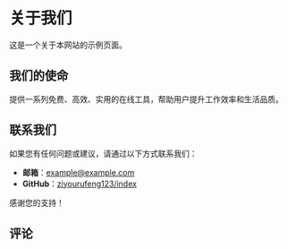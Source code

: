 # 关于我们

这是一个关于本网站的示例页面。

## 我们的使命

提供一系列免费、高效、实用的在线工具，帮助用户提升工作效率和生活品质。

## 联系我们

如果您有任何问题或建议，请通过以下方式联系我们：

*   **邮箱**：example@example.com
*   **GitHub**：[ziyourufeng123/index](https://github.com/ziyourufeng123/index)

感谢您的支持！

## 评论

<div id="tcomment"></div>
